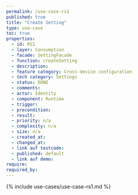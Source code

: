 ```yaml
---
permalink: /use-case-rs1
published: true
title: "Create Setting"
type: use-case
toc: true
properties:
  - id: RS1
  - layer: Consumption
  - facade: SettingFacade
  - function: createSetting
  - description:
  - feature category: Cross-device configuration
  - tech category: Settings
  - status: DONE
  - comments:
  - actor: Identity
  - component: Runtime
  - trigger:
  - precondition:
  - result:
  - priority: n/a
  - complexity: n/a
  - size: n/a
  - created_at:
  - changed_at:
  - link auf testcode:
  - published: default
  - link auf demo:
require:
required_by:
---
```


{% include use-cases/use-case-rs1.md %}
